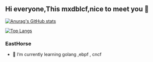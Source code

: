 
## Hi everyone,This mxdblcf,nice to meet you 👋
[![Anurag's GitHub stats](https://github-readme-stats.vercel.app/api?username=mxdblcf&show_icons=true&theme=tokyonight)](https://github.com/anuraghazra/github-readme-stats)

[![Top Langs](https://github-readme-stats.vercel.app/api/top-langs/?username=mxdblcf&layout=compact&hide=javascript,html)](https://github.com/anuraghazra/github-readme-stats)

### EastHorse
- 🌱 I’m currently learning  golang ,ebpf , cncf 


<!--
**mxdblcf/mxdblcf** is a ✨ _special_ ✨ repository because its `README.md` (this file) appears on your GitHub profile.

Here are some ideas to get you started:

- 🔭 I’m currently working on ...
- 🌱 I’m currently learning ...
- 👯 I’m looking to collaborate on ...
- 🤔 I’m looking for help with ...
- 💬 Ask me about ...
- 📫 How to reach me: ...
- 😄 Pronouns: ...
- ⚡ Fun fact: ...
-->
